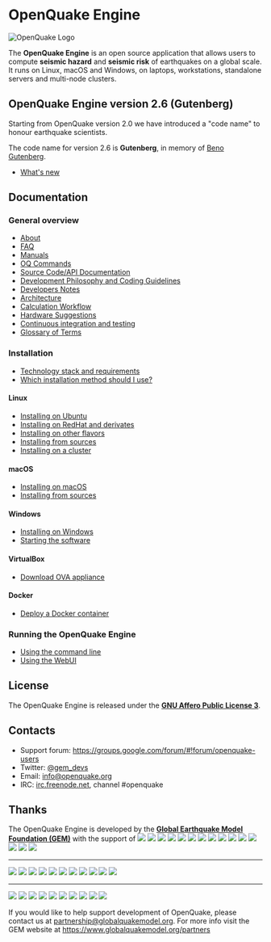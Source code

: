 # OpenQuake Engine

![OpenQuake Logo](https://github.com/gem/oq-infrastructure/raw/master/logos/oq-logo.png)

The **OpenQuake Engine** is an open source application that allows users to compute **seismic hazard** and **seismic risk** of earthquakes on a global scale. It runs on Linux, macOS and Windows, on laptops, workstations, standalone servers and multi-node clusters.

<!-- GEM BEGIN: apply the following patch with the proper values for the next release
-| Jenkins (Python 2) | Travis CI (Python 3) |
-|       :---:        |         :---:        |
-| [![Build Status](https://ci.openquake.org/job/master_oq-engine/badge/icon)](https://ci.openquake.org/job/master_oq-engine/) | [![Build Status](https://travis-ci.org/gem/oq-engine.svg?branch=master)](https://travis-ci.org/gem/oq-engine) |
 
-### Current stable
+## OpenQuake Engine version 2.6 (Gutenberg)
 
-Current stable version is the **OpenQuake Engine 2.5** 'Fourier'. The documentation is available at https://github.com/gem/oq-engine/tree/engine-2.5#openquake-engine.
-* [What's new](https://github.com/gem/oq-engine/blob/engine-2.5/doc/whats-new.md)
-
-## Documentation (master tree)
+Starting from OpenQuake version 2.0 we have introduced a "code name" to honour earthquake scientists.
 
+The code name for version 2.6 is **Gutenberg**, in memory of [Beno Gutenberg](https://en.wikipedia.org/wiki/Beno_Gutenberg).
+* [What's new](https://github.com/gem/oq-engine/blob/engine-2.6/doc/whats-new.md)
+ 
+## Documentation
-## Documentation (master tree)
-->

## OpenQuake Engine version 2.6 (Gutenberg)

Starting from OpenQuake version 2.0 we have introduced a "code name" to honour earthquake scientists.

The code name for version 2.6 is **Gutenberg**, in memory of [Beno Gutenberg](https://en.wikipedia.org/wiki/Beno_Gutenberg).
* [What's new](https://github.com/gem/oq-engine/blob/engine-2.6/doc/whats-new.md)
 
## Documentation
<!-- GEM END -->

### General overview

* [About](https://github.com/gem/oq-engine/blob/engine-2.6/doc/about.md)
* [FAQ](https://github.com/gem/oq-engine/blob/engine-2.6/doc/faq.md)
* [Manuals](http://storage.globalquakemodel.org/openquake/support/documentation/engine/#manual-latest-stable)
* [OQ Commands](https://github.com/gem/oq-engine/blob/engine-2.6/doc/oq-commands.md)
* [Source Code/API Documentation](http://docs.openquake.org/oq-engine/)
* [Development Philosophy and Coding Guidelines](https://github.com/gem/oq-engine/blob/engine-2.6/doc/development-guidelines.md)
* [Developers Notes](https://github.com/gem/oq-engine/blob/engine-2.6/doc/developers-notes.md)
* [Architecture](https://github.com/gem/oq-engine/blob/engine-2.6/doc/sphinx/architecture.rst)
* [Calculation Workflow](https://github.com/gem/oq-engine/blob/engine-2.6/doc/calculation-workflow.md)
* [Hardware Suggestions](https://github.com/gem/oq-engine/blob/engine-2.6/doc/hardware-suggestions.md)
* [Continuous integration and testing](https://github.com/gem/oq-engine/blob/engine-2.6/doc/testing.md)
* [Glossary of Terms](https://github.com/gem/oq-engine/blob/engine-2.6/doc/glossary.md)

### Installation

* [Technology stack and requirements](https://github.com/gem/oq-engine/blob/engine-2.6/doc/requirements.md)
* [Which installation method should I use?](https://github.com/gem/oq-engine/blob/engine-2.6/doc/installing/overview.md)

#### Linux

* [Installing on Ubuntu](https://github.com/gem/oq-engine/blob/engine-2.6/doc/installing/ubuntu.md)
* [Installing on RedHat and derivates](https://github.com/gem/oq-engine/blob/engine-2.6/doc/installing/rhel.md)
* [Installing on other flavors](https://github.com/gem/oq-engine/blob/engine-2.6/doc/installing/linux-generic.md)
* [Installing from sources](https://github.com/gem/oq-engine/blob/engine-2.6/doc/installing/development.md)
* [Installing on a cluster](https://github.com/gem/oq-engine/blob/engine-2.6/doc/installing/cluster.md)

#### macOS

* [Installing on macOS](https://github.com/gem/oq-engine/blob/engine-2.6/doc/installing/macos.md)
* [Installing from sources](https://github.com/gem/oq-engine/blob/engine-2.6/doc/installing/development.md#macos)

#### Windows

* [Installing on Windows](https://github.com/gem/oq-engine/blob/engine-2.6/doc/installing/windows.md)
* [Starting the software](https://github.com/gem/oq-engine/blob/engine-2.6/doc/running/windows.md)

#### VirtualBox

* [Download OVA appliance](https://storage.globalquakemodel.org/ova/stable/)

#### Docker

* [Deploy a Docker container](https://github.com/gem/oq-engine/blob/engine-2.6/doc/installing/docker.md)

### Running the OpenQuake Engine

* [Using the command line](https://github.com/gem/oq-engine/blob/engine-2.6/doc/running/unix.md)
* [Using the WebUI](https://github.com/gem/oq-engine/blob/engine-2.6/doc/running/server.md)


## License

The OpenQuake Engine is released under the **[GNU Affero Public License 3](https://github.com/gem/oq-engine/blob/engine-2.6/LICENSE)**.

## Contacts

* Support forum: https://groups.google.com/forum/#!forum/openquake-users
* Twitter: [@gem_devs](https://twitter.com/gem_devs)
* Email: info@openquake.org
* IRC: [irc.freenode.net](https://webchat.freenode.net/), channel #openquake

## Thanks

The OpenQuake Engine is developed by the **[Global Earthquake Model Foundation (GEM)](http://gem.foundation)** with the support of
![](https://github.com/gem/oq-infrastructure/raw/master/logos/aus.png)
![](https://github.com/gem/oq-infrastructure/raw/master/logos/cidigen.png)
![](https://github.com/gem/oq-infrastructure/raw/master/logos/sg_170x104.jpg)
![](https://github.com/gem/oq-infrastructure/raw/master/logos/gfz.png)
![](https://github.com/gem/oq-infrastructure/raw/master/logos/pcn.jpg)
![](https://github.com/gem/oq-infrastructure/raw/master/logos/nied.png)
![](https://github.com/gem/oq-infrastructure/raw/master/logos/nset.png)
![](https://github.com/gem/oq-infrastructure/raw/master/logos/morst.jpg)
![](https://github.com/gem/oq-infrastructure/raw/master/logos/RCN.jpg)
![](https://github.com/gem/oq-infrastructure/raw/master/logos/swiss_1.jpg)
![](https://github.com/gem/oq-infrastructure/raw/master/logos/tem.jpg)
![](https://github.com/gem/oq-infrastructure/raw/master/logos/TCIP-01.png)
![](https://github.com/gem/oq-infrastructure/raw/master/logos/nerc.png)
![](https://github.com/gem/oq-infrastructure/raw/master/logos/usaid_BsOsE8Z_QZnaG6c.jpg)
![](https://github.com/gem/oq-infrastructure/raw/master/logos/FUNVISIS_GEM_logo.png)

***

![](https://github.com/gem/oq-infrastructure/raw/master/logos/FMGlobal.jpg)
![](https://github.com/gem/oq-infrastructure/raw/master/logos/hannoverRe.jpg)
![](https://github.com/gem/oq-infrastructure/raw/master/logos/Nephila.jpg)
![](https://github.com/gem/oq-infrastructure/raw/master/logos/munichre_HwOCwR4.jpg)
![](https://github.com/gem/oq-infrastructure/raw/master/logos/zurich_3eh504q.jpg)
![](https://github.com/gem/oq-infrastructure/raw/master/logos/Air_JlQh6Ke.jpg)
![](https://github.com/gem/oq-infrastructure/raw/master/logos/sur_170x104.jpg)
![](https://github.com/gem/oq-infrastructure/raw/master/logos/EUCENTRE_BRAw8x4.jpg)
![](https://github.com/gem/oq-infrastructure/raw/master/logos/GiroJ.jpg)
![](https://github.com/gem/oq-infrastructure/raw/master/logos/arup.jpg)
![](https://github.com/gem/oq-infrastructure/raw/master/logos/OYO_1.jpg)

***

![](https://github.com/gem/oq-infrastructure/raw/master/logos/OECD.jpg)
![](https://github.com/gem/oq-infrastructure/raw/master/logos/worldbank_2.jpg)
![](https://github.com/gem/oq-infrastructure/raw/master/logos/ISDR.jpg)
![](https://github.com/gem/oq-infrastructure/raw/master/logos/Unesco.jpg)
![](https://github.com/gem/oq-infrastructure/raw/master/logos/iaspei.jpg)
![](https://github.com/gem/oq-infrastructure/raw/master/logos/iaee.jpg)
![](https://github.com/gem/oq-infrastructure/raw/master/logos/istructe.jpg)
![](https://github.com/gem/oq-infrastructure/raw/master/logos/cssc.jpg)
![](https://github.com/gem/oq-infrastructure/raw/master/logos/IRDRICSU.png)
![](https://github.com/gem/oq-infrastructure/raw/master/logos/EERI_GEM.png)

If you would like to help support development of OpenQuake, please contact us at [partnership@globalquakemodel.org](mailto:partnership@globalquakemodel.org).
For more info visit the GEM website at https://www.globalquakemodel.org/partners
